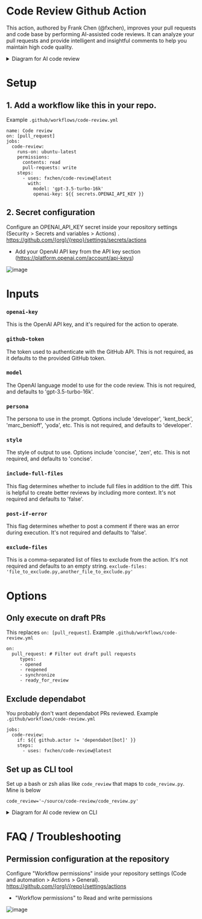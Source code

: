 # Code Review Github Action

This action, authored by Frank Chen (@fxchen), improves your pull requests and code base by performing AI-assisted code reviews. It can analyze your pull requests and provide intelligent and insightful comments to help you maintain high code quality.

<details>
  <summary>Diagram for AI code review</summary>
  
```mermaid
sequenceDiagram
    participant GithubAction as Github Action
    participant action_code_review as action_code_review.py
    participant OpenAI_API as OpenAI API
    participant Claude_API as Claude API
    GithubAction->>action_code_review: main()
    Note over action_code_review: Get environment variables
    Note over action_code_review: Validate API, persona, and style
    Note over action_code_review: Read git diff from stdin
    action_code_review->>action_code_review: get_prompt()
    Note over action_code_review: Generate prompt for API
    action_code_review->>action_code_review: prepare_kwargs_func()
    Note over action_code_review: Prepare parameters for API call
    alt API to use is OpenAI
        action_code_review->>OpenAI_API: call_openai_api(kwargs)
        OpenAI_API-->>action_code_review: Review text
    else API to use is Claude
        action_code_review->>Claude_API: call_claude_api(kwargs)
        Claude_API-->>action_code_review: Review text
    end
    action_code_review-->>GithubAction: Review text
    Note over GithubAction: Sends the review text to the PR

```

</details>

# Setup

## 1. Add a workflow like this in your repo.

Example `.github/workflows/code-review.yml`

```
name: Code review
on: [pull_request]
jobs:
  code-review:
    runs-on: ubuntu-latest
    permissions:
      contents: read
      pull-requests: write
    steps:
      - uses: fxchen/code-review@latest
        with:
          model: 'gpt-3.5-turbo-16k'
          openai-key: ${{ secrets.OPENAI_API_KEY }}
```

## 2. Secret configuration

Configure an OPENAI_API_KEY secret inside your repository settings (Security > Secrets and variables > Actions) . https://github.com/{org}/{repo}/settings/secrets/actions
- Add your OpenAI API key from the API key section (https://platform.openai.com/account/api-keys)

![image](https://github.com/fxchen/code-review/assets/178719/3370b01a-6bb4-417d-a2ca-82507b5fc4b4)


# Inputs

### `openai-key`
This is the OpenAI API key, and it's required for the action to operate.

### `github-token`
The token used to authenticate with the GitHub API. This is not required, as it defaults to the provided GitHub token.

### `model`
The OpenAI language model to use for the code review. This is not required, and defaults to 'gpt-3.5-turbo-16k'.

### `persona`
The persona to use in the prompt. Options include 'developer', 'kent_beck', 'marc_benioff', 'yoda', etc. This is not required, and defaults to 'developer'.

### `style`
The style of output to use. Options include 'concise', 'zen', etc. This is not required, and defaults to 'concise'.

### `include-full-files`
This flag determines whether to include full files in addition to the diff. This is helpful to create better reviews by including more context. It's not required and defaults to 'false'.

### `post-if-error`
This flag determines whether to post a comment if there was an error during execution. It's not required and defaults to 'false'.

### `exclude-files`
This is a comma-separated list of files to exclude from the action. It's not required and defaults to an empty string.
```exclude-files: 'file_to_exclude.py,another_file_to_exclude.py'```

# Options

## Only execute on draft PRs
This replaces `on: [pull_request]`. Example `.github/workflows/code-review.yml`
```
on:
  pull_request: # Filter out draft pull requests
     types:
     - opened
     - reopened
     - synchronize
     - ready_for_review
```

## Exclude dependabot
You probably don't want dependabot PRs reviewed. Example `.github/workflows/code-review.yml`
```
jobs:
  code-review:
    if: ${{ github.actor != 'dependabot[bot]' }}
    steps:
      - uses: fxchen/code-review@latest
```

## Set up as CLI tool

Set up a bash or zsh alias like `code_review` that maps to `code_review.py`. Mine is below

```
code_review='~/source/code-review/code_review.py'
```

<details>
  <summary>Diagram for AI code review on CLI</summary>
  
```mermaid
sequenceDiagram
    participant code_review as code_review.py
    participant action_code_review as action_code_review.py
    participant OpenAI_API as OpenAI API
    participant Claude_API as Claude API
    code_review->>code_review: main()
    Note over code_review: Parse arguments
    code_review->>code_review: get_diff()
    Note over code_review: Get git diff or file content
    code_review->>action_code_review: subprocess.run(["python3", "action_code_review.py"])
    Note over action_code_review: Get environment variables
    Note over action_code_review: Validate API, persona, and style
    Note over action_code_review: Read git diff from stdin
    action_code_review->>action_code_review: get_prompt()
    Note over action_code_review: Generate prompt for API
    action_code_review->>action_code_review: prepare_kwargs_func()
    Note over action_code_review: Prepare parameters for API call
    alt API to use is OpenAI
        action_code_review->>OpenAI_API: call_openai_api(kwargs)
        OpenAI_API-->>action_code_review: Review text
    else API to use is Claude
        action_code_review->>Claude_API: call_claude_api(kwargs)
        Claude_API-->>action_code_review: Review text
    end
    action_code_review-->>code_review: Review text
    Note over code_review: Prints the review text
```

</details>


# FAQ / Troubleshooting

## Permission configuration at the repository

Configure "Workflow permissions" inside your repository settings (Code and automation > Actions > General). https://github.com/{org}/{repo}/settings/actions
- "Workflow permissions" to Read and write permissions

![image](https://github.com/fxchen/code-review/assets/178719/c04067c9-9476-4474-85ca-854893466807)

